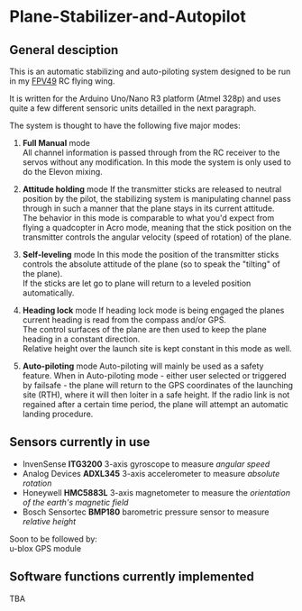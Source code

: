# Plane-Stabilizer-and-Autopilot

## General desciption

This is an automatic stabilizing and auto-piloting system designed to be run in my [FPV49](http://fpv.no/vbulletin/showthread.php/2390-FPV49-Scratch-built-FPV-KFm-Airfoil#2) RC flying wing.

It is written for the Arduino Uno/Nano R3 platform (Atmel 328p) and uses quite a few different sensoric units detailled in the next paragraph.

The system is thought to have the following five major modes:  
1. **Full Manual** mode  
 All channel information is passed through from the RC receiver to the servos without any modification. In this mode the system is only used to do the Elevon mixing.

2. **Attitude holding** mode
 If the transmitter sticks are released to neutral position by the pilot, the stabilizing system is manipulating channel pass through in such a manner that the plane stays in its current attitude.  
 The behavior in this mode is comparable to what you'd expect from flying a quadcopter in Acro mode, meaning that the stick position on the transmitter controls the angular velocity (speed of rotation) of the plane.

3. **Self-leveling** mode
 In this mode the position of the transmitter sticks controls the absolute attitude of the plane (so to speak the "tilting" of the plane).  
 If the sticks are let go to plane will return to a leveled position automatically.

4. **Heading lock** mode
 If heading lock mode is being engaged the planes current heading is read from the compass and/or GPS.  
 The control surfaces of the plane are then used to keep the plane heading in a constant direction.  
 Relative height over the launch site is kept constant in this mode as well.

5. **Auto-piloting** mode
 Auto-piloting will mainly be used as a safety feature.
 When in Auto-piloting mode - either user selected or triggered by failsafe - the plane will return to the GPS coordinates of the launching site (RTH), where it will then loiter in a safe height. If the radio link is not regained after a certain time period, the plane will attempt an automatic landing procedure.

## Sensors currently in use


* InvenSense **ITG3200** 3-axis gyroscope to measure _angular speed_  
* Analog Devices **ADXL345** 3-axis accelerometer to measure _absolute rotation_  
* Honeywell **HMC5883L** 3-axis magnetometer to measure the _orientation of the earth's magnetic field_  
* Bosch Sensortec **BMP180** barometric pressure sensor to measure _relative height_

Soon to be followed by:  
u-blox GPS module


## Software functions currently implemented

TBA
